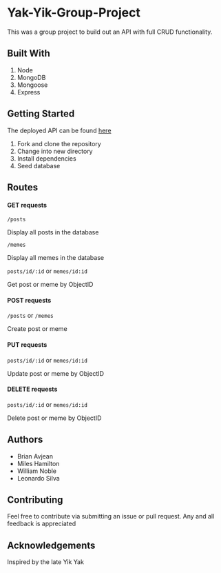# Yak-Yik-Group-Project

This was a group project to build out an API with full CRUD functionality.

## Built With

1. Node
2. MongoDB
3. Mongoose
4. Express

## Getting Started

The deployed API can be found [here](https://yak-yik-api.herokuapp.com/)

1. Fork and clone the repository
2. Change into new directory
3. Install dependencies
4. Seed database

## Routes

#### GET requests
`/posts`

Display all posts in the database

`/memes`

Display all memes in the database

`posts/id/:id` or `memes/id:id`

Get post or meme by ObjectID

#### POST requests
`/posts` or `/memes`

Create post or meme

#### PUT requests
`posts/id/:id` or `memes/id:id`

Update post or meme by ObjectID

#### DELETE requests
`posts/id/:id` or `memes/id:id`

Delete post or meme by ObjectID

## Authors

* Brian Avjean
* Miles Hamilton
* William Noble
* Leonardo Silva

## Contributing

Feel free to contribute via submitting an issue or pull request. Any and all feedback is appreciated

## Acknowledgements

Inspired by the late Yik Yak